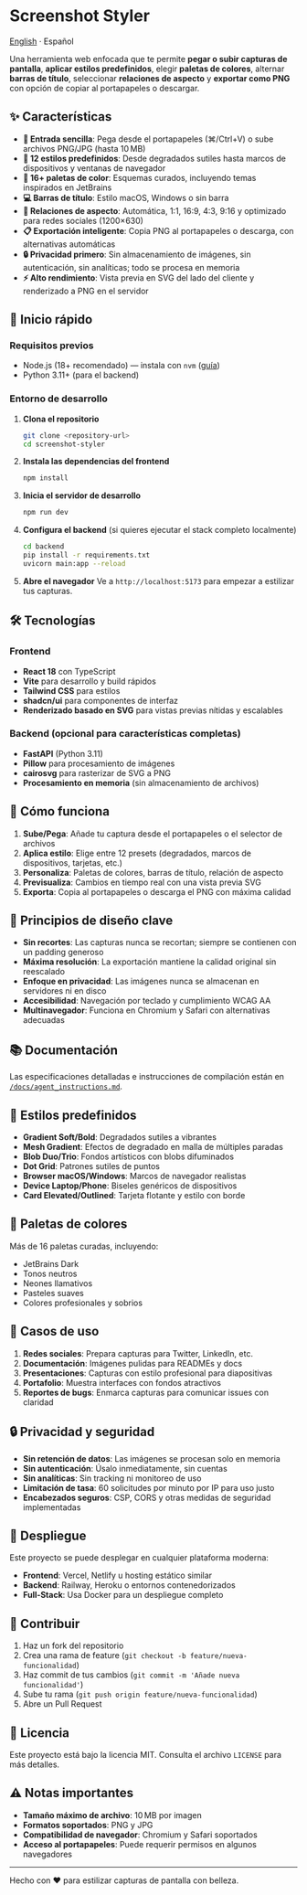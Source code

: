 # Screenshot Styler

[English](README.md) · Español

Una herramienta web enfocada que te permite **pegar o subir capturas de pantalla**, **aplicar estilos predefinidos**, elegir **paletas de colores**, alternar **barras de título**, seleccionar **relaciones de aspecto** y **exportar como PNG** con opción de copiar al portapapeles o descargar.

## ✨ Características

- **📸 Entrada sencilla**: Pega desde el portapapeles (⌘/Ctrl+V) o sube archivos PNG/JPG (hasta 10 MB)
- **🎨 12 estilos predefinidos**: Desde degradados sutiles hasta marcos de dispositivos y ventanas de navegador
- **🌈 16+ paletas de color**: Esquemas curados, incluyendo temas inspirados en JetBrains
- **💻 Barras de título**: Estilo macOS, Windows o sin barra
- **📐 Relaciones de aspecto**: Automática, 1:1, 16:9, 4:3, 9:16 y optimizado para redes sociales (1200×630)
- **📋 Exportación inteligente**: Copia PNG al portapapeles o descarga, con alternativas automáticas
- **🔒 Privacidad primero**: Sin almacenamiento de imágenes, sin autenticación, sin analíticas; todo se procesa en memoria
- **⚡ Alto rendimiento**: Vista previa en SVG del lado del cliente y renderizado a PNG en el servidor

## 🚀 Inicio rápido

### Requisitos previos

- Node.js (18+ recomendado) — instala con `nvm` ([guía](https://github.com/nvm-sh/nvm#installing-and-updating))
- Python 3.11+ (para el backend)

### Entorno de desarrollo

1. **Clona el repositorio**
   ```bash
   git clone <repository-url>
   cd screenshot-styler
   ```

2. **Instala las dependencias del frontend**
   ```bash
   npm install
   ```

3. **Inicia el servidor de desarrollo**
   ```bash
   npm run dev
   ```

4. **Configura el backend** (si quieres ejecutar el stack completo localmente)
   ```bash
   cd backend
   pip install -r requirements.txt
   uvicorn main:app --reload
   ```

5. **Abre el navegador**
   Ve a `http://localhost:5173` para empezar a estilizar tus capturas.

## 🛠️ Tecnologías

### Frontend
- **React 18** con TypeScript
- **Vite** para desarrollo y build rápidos
- **Tailwind CSS** para estilos
- **shadcn/ui** para componentes de interfaz
- **Renderizado basado en SVG** para vistas previas nítidas y escalables

### Backend (opcional para características completas)
- **FastAPI** (Python 3.11)
- **Pillow** para procesamiento de imágenes
- **cairosvg** para rasterizar de SVG a PNG
- **Procesamiento en memoria** (sin almacenamiento de archivos)

## 🎯 Cómo funciona

1. **Sube/Pega**: Añade tu captura desde el portapapeles o el selector de archivos
2. **Aplica estilo**: Elige entre 12 presets (degradados, marcos de dispositivos, tarjetas, etc.)
3. **Personaliza**: Paletas de colores, barras de título, relación de aspecto
4. **Previsualiza**: Cambios en tiempo real con una vista previa SVG
5. **Exporta**: Copia al portapapeles o descarga el PNG con máxima calidad

## 🔧 Principios de diseño clave

- **Sin recortes**: Las capturas nunca se recortan; siempre se contienen con un padding generoso
- **Máxima resolución**: La exportación mantiene la calidad original sin reescalado
- **Enfoque en privacidad**: Las imágenes nunca se almacenan en servidores ni en disco
- **Accesibilidad**: Navegación por teclado y cumplimiento WCAG AA
- **Multinavegador**: Funciona en Chromium y Safari con alternativas adecuadas

## 📚 Documentación

Las especificaciones detalladas e instrucciones de compilación están en [`/docs/agent_instructions.md`](./docs/agent_instructions.md).

## 🎨 Estilos predefinidos

- **Gradient Soft/Bold**: Degradados sutiles a vibrantes
- **Mesh Gradient**: Efectos de degradado en malla de múltiples paradas
- **Blob Duo/Trio**: Fondos artísticos con blobs difuminados
- **Dot Grid**: Patrones sutiles de puntos
- **Browser macOS/Windows**: Marcos de navegador realistas
- **Device Laptop/Phone**: Biseles genéricos de dispositivos
- **Card Elevated/Outlined**: Tarjeta flotante y estilo con borde

## 🌈 Paletas de colores

Más de 16 paletas curadas, incluyendo:
- JetBrains Dark
- Tonos neutros
- Neones llamativos
- Pasteles suaves
- Colores profesionales y sobrios

## 📖 Casos de uso

1. **Redes sociales**: Prepara capturas para Twitter, LinkedIn, etc.
2. **Documentación**: Imágenes pulidas para READMEs y docs
3. **Presentaciones**: Capturas con estilo profesional para diapositivas
4. **Portafolio**: Muestra interfaces con fondos atractivos
5. **Reportes de bugs**: Enmarca capturas para comunicar issues con claridad

## 🔒 Privacidad y seguridad

- **Sin retención de datos**: Las imágenes se procesan solo en memoria
- **Sin autenticación**: Úsalo inmediatamente, sin cuentas
- **Sin analíticas**: Sin tracking ni monitoreo de uso
- **Limitación de tasa**: 60 solicitudes por minuto por IP para uso justo
- **Encabezados seguros**: CSP, CORS y otras medidas de seguridad implementadas

## 🚀 Despliegue

Este proyecto se puede desplegar en cualquier plataforma moderna:

- **Frontend**: Vercel, Netlify u hosting estático similar
- **Backend**: Railway, Heroku o entornos contenedorizados
- **Full‑Stack**: Usa Docker para un despliegue completo

## 🤝 Contribuir

1. Haz un fork del repositorio
2. Crea una rama de feature (`git checkout -b feature/nueva-funcionalidad`)
3. Haz commit de tus cambios (`git commit -m 'Añade nueva funcionalidad'`)
4. Sube tu rama (`git push origin feature/nueva-funcionalidad`)
5. Abre un Pull Request

## 📄 Licencia

Este proyecto está bajo la licencia MIT. Consulta el archivo `LICENSE` para más detalles.

## ⚠️ Notas importantes

- **Tamaño máximo de archivo**: 10 MB por imagen
- **Formatos soportados**: PNG y JPG
- **Compatibilidad de navegador**: Chromium y Safari soportados
- **Acceso al portapapeles**: Puede requerir permisos en algunos navegadores

---

Hecho con ❤️ para estilizar capturas de pantalla con belleza.